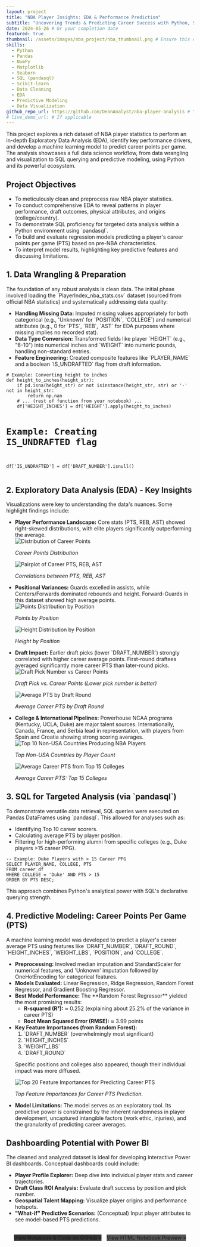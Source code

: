 ```yaml
---
layout: project
title: "NBA Player Insights: EDA & Performance Prediction"
subtitle: "Uncovering Trends & Predicting Career Success with Python, SQL, and Machine Learning"
date: 2024-05-26 # Or your completion date
featured: true
thumbnail: /assets/images/nba_project/nba_thumbnail.png # Ensure this exists
skills:
  - Python
  - Pandas
  - NumPy
  - Matplotlib
  - Seaborn
  - SQL (pandasql)
  - Scikit-learn
  - Data Cleaning
  - EDA
  - Predictive Modeling
  - Data Visualization
github_repo_url: https://github.com/DeanAnalyst/nba-player-analysis # Your actual repo URL
# live_demo_url: # If applicable
---
```


<div class="scroll-reveal">
This project explores a rich dataset of NBA player statistics to perform an in-depth Exploratory Data Analysis (EDA), identify key performance drivers, and develop a machine learning model to predict career points per game. The analysis showcases a full data science workflow, from data wrangling and visualization to SQL querying and predictive modeling, using Python and its powerful ecosystem.
</div>

<div class="scroll-reveal">
    <h2>Project Objectives</h2>
    <ul>
        <li>To meticulously clean and preprocess raw NBA player statistics.</li>
        <li>To conduct comprehensive EDA to reveal patterns in player performance, draft outcomes, physical attributes, and origins (college/country).</li>
        <li>To demonstrate SQL proficiency for targeted data analysis within a Python environment using `pandasql`.</li>
        <li>To build and evaluate regression models predicting a player's career points per game (PTS) based on pre-NBA characteristics.</li>
        <li>To interpret model results, highlighting key predictive features and discussing limitations.</li>
    </ul>
</div>

<div class="scroll-reveal">
    <h2>1. Data Wrangling & Preparation</h2>
    <p>The foundation of any robust analysis is clean data. The initial phase involved loading the `PlayerIndex_nba_stats.csv` dataset (sourced from official NBA statistics) and systematically addressing data quality:</p>
    <ul>
        <li><strong>Handling Missing Data:</strong> Imputed missing values appropriately for both categorical (e.g., 'Unknown' for `POSITION`, `COLLEGE`) and numerical attributes (e.g., 0 for `PTS`, `REB`, `AST` for EDA purposes where missing implies no recorded stat).</li>
        <li><strong>Data Type Conversion:</strong> Transformed fields like player `HEIGHT` (e.g., "6-10") into numerical inches and `WEIGHT` into numeric pounds, handling non-standard entries.</li>
        <li><strong>Feature Engineering:</strong> Created composite features like `PLAYER_NAME` and a boolean `IS_UNDRAFTED` flag from draft information.</li>
    </ul>
    <pre><code class="language-python"># Example: Converting height to inches
def height_to_inches(height_str):
    if pd.isna(height_str) or not isinstance(height_str, str) or '-' not in height_str:
        return np.nan
    # ... (rest of function from your notebook) ...
    df['HEIGHT_INCHES'] = df['HEIGHT'].apply(height_to_inches)

# Example: Creating IS_UNDRAFTED flag

df['IS_UNDRAFTED'] = df['DRAFT_NUMBER'].isnull()
</code></pre>

</div>

<div class="scroll-reveal">
    <h2>2. Exploratory Data Analysis (EDA) - Key Insights</h2>
    <p>Visualizations were key to understanding the data's nuances. Some highlight findings include:</p>
    <ul>
        <li>
            <strong>Player Performance Landscape:</strong> Core stats (PTS, REB, AST) showed right-skewed distributions, with elite players significantly outperforming the average.
            <div class="training-plots">
                <div class="plot-container">
                    <img src="{{ '/assets/images/nba_project/career_pts_dist.png' | relative_url }}" alt="Distribution of Career Points">
                    <p><em>Career Points Distribution</em></p>
                </div>
                <div class="plot-container">
                    <img src="{{ '/assets/images/nba_project/career_pairplot_pts_reb_ast.png' | relative_url }}" alt="Pairplot of Career PTS, REB, AST">
                    <p><em>Correlations between PTS, REB, AST</em></p>
                </div>
            </div>
        </li>
        <li>
            <strong>Positional Variances:</strong> Guards excelled in assists, while Centers/Forwards dominated rebounds and height. Forward-Guards in this dataset showed high average points.
            <div class="training-plots">
                 <div class="plot-container">
                    <img src="{{ '/assets/images/nba_project/avg_pts_by_position_boxplot.png' | relative_url }}" alt="Points Distribution by Position">
                    <p><em>Points by Position</em></p>
                </div>
                <div class="plot-container">
                    <img src="{{ '/assets/images/nba_project/height_by_position_violinplot.png' | relative_url }}" alt="Height Distribution by Position">
                    <p><em>Height by Position</em></p>
                </div>
            </div>
        </li>
        <li>
            <strong>Draft Impact:</strong> Earlier draft picks (lower `DRAFT_NUMBER`) strongly correlated with higher career average points. First-round draftees averaged significantly more career PTS than later-round picks.
             <div class="training-plots">
                 <div class="plot-container" style="max-width: 600px;"> <!-- Wider plot for this one -->
                    <img src="{{ '/assets/images/nba_project/draft_vs_pts.png' | relative_url }}" alt="Draft Pick Number vs Career Points">
                    <p><em>Draft Pick vs. Career Points (Lower pick number is better)</em></p>
                </div>
                 <div class="plot-container">
                    <img src="{{ '/assets/images/nba_project/avg_pts_by_draft_round.png' | relative_url }}" alt="Average PTS by Draft Round">
                    <p><em>Average Career PTS by Draft Round</em></p>
                </div>
            </div>
        </li>
        <li>
            <strong>College & International Pipelines:</strong> Powerhouse NCAA programs (Kentucky, UCLA, Duke) are major talent sources. Internationally, Canada, France, and Serbia lead in representation, with players from Spain and Croatia showing strong scoring averages.
            <div class="training-plots">
                 <div class="plot-container">
                    <img src="{{ '/assets/images/nba_project/top_non_usa_countries.png' | relative_url }}" alt="Top 10 Non-USA Countries Producing NBA Players">
                    <p><em>Top Non-USA Countries by Player Count</em></p>
                </div>
                 <div class="plot-container">
                    <img src="{{ '/assets/images/nba_project/avg_pts_top_colleges.png' | relative_url }}" alt="Average Career PTS from Top 15 Colleges">
                    <p><em>Average Career PTS: Top 15 Colleges</em></p>
                </div>
            </div>
        </li>
    </ul>
</div>

<div class="scroll-reveal">
    <h2>3. SQL for Targeted Analysis (via `pandasql`)</h2>
    <p>To demonstrate versatile data retrieval, SQL queries were executed on Pandas DataFrames using `pandasql`. This allowed for analyses such as:</p>
    <ul>
        <li>Identifying Top 10 career scorers.</li>
        <li>Calculating average PTS by player position.</li>
        <li>Filtering for high-performing alumni from specific colleges (e.g., Duke players >15 career PPG).</li>
    </ul>
    <pre><code class="language-sql">-- Example: Duke Players with > 15 Career PPG
SELECT PLAYER_NAME, COLLEGE, PTS
FROM career_df
WHERE COLLEGE = 'Duke' AND PTS > 15
ORDER BY PTS DESC;
</code></pre>
    <p>This approach combines Python's analytical power with SQL's declarative querying strength.</p>
</div>

<div class="scroll-reveal">
    <h2>4. Predictive Modeling: Career Points Per Game (PTS)</h2>
    <p>A machine learning model was developed to predict a player's career average PTS using features like `DRAFT_NUMBER`, `DRAFT_ROUND`, `HEIGHT_INCHES`, `WEIGHT_LBS`, `POSITION`, and `COLLEGE`.</p>
    <ul>
        <li><strong>Preprocessing:</strong> Involved median imputation and StandardScaler for numerical features, and 'Unknown' imputation followed by OneHotEncoding for categorical features.</li>
        <li><strong>Models Evaluated:</strong> Linear Regression, Ridge Regression, Random Forest Regressor, and Gradient Boosting Regressor.</li>
        <li>
            <strong>Best Model Performance:</strong> The **Random Forest Regressor** yielded the most promising results:
            <ul>
                <li><strong>R-squared (R²):</strong> ≈ 0.252 (explaining about 25.2% of the variance in career PTS)</li>
                <li><strong>Root Mean Squared Error (RMSE):</strong> ≈ 3.99 points</li>
            </ul>
        </li>
        <li>
            <strong>Key Feature Importances (from Random Forest):</strong>
            <ol>
                <li>`DRAFT_NUMBER` (overwhelmingly most significant)</li>
                <li>`HEIGHT_INCHES`</li>
                <li>`WEIGHT_LBS`</li>
                <li>`DRAFT_ROUND`</li>
            </ol>
            <p>Specific positions and colleges also appeared, though their individual impact was more diffused.</p>
            <div class="training-plots">
                <div class="plot-container" style="max-width: 700px;">
                    <img src="{{ '/assets/images/nba_project/feature_importance_pts.png' | relative_url }}" alt="Top 20 Feature Importances for Predicting Career PTS">
                    <p><em>Top Feature Importances for Career PTS Prediction.</em></p>
                </div>
            </div>
        </li>
        <li><strong>Model Limitations:</strong> The model serves as an exploratory tool. Its predictive power is constrained by the inherent randomness in player development, uncaptured intangible factors (work ethic, injuries), and the granularity of predicting career averages.</li>
    </ul>
</div>

<div class="scroll-reveal">
    <h2>Dashboarding Potential with Power BI</h2>
    <p>The cleaned and analyzed dataset is ideal for developing interactive Power BI dashboards. Conceptual dashboards could include:</p>
    <ul>
        <li><strong>Player Profile Explorer:</strong> Deep dive into individual player stats and career trajectories.</li>
        <li><strong>Draft Class ROI Analysis:</strong> Evaluate draft success by position and pick number.</li>
        <li><strong>Geospatial Talent Mapping:</strong> Visualize player origins and performance hotspots.</li>
        <li><strong>"What-if" Predictive Scenarios:</strong> (Conceptual) Input player attributes to see model-based PTS predictions.</li>
    </ul>
    <!-- You could add a generic Power BI logo or a very simple mockup if you have one -->
</div>

<div class="scroll-reveal" style="margin-top: 2rem; text-align:center;">
    <a href="{{ page.github_repo_url }}" class="btn-primary" target="_blank" rel="noopener noreferrer" style="background-color:#333;">View Notebook & Code on GitHub »</a>
    <a href="https://github.com/{{ site.github_username }}/nba-player-analysis/blob/main/notebooks/nba_analysis.html?raw=true" class="btn-primary" target="_blank" rel="noopener noreferrer" style="background-color:#555; margin-left:10px;">View HTML Notebook Preview »</a>
</div>
